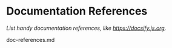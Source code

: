 # Documentation References

_List handy documentation references, like https://docsify.js.org._

doc-references.md
